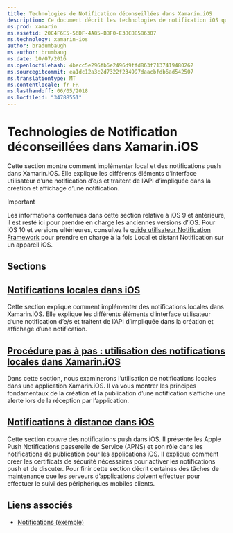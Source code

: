 ```yaml
---
title: Technologies de Notification déconseillées dans Xamarin.iOS
description: Ce document décrit les technologies de notification iOS qui ont été déconseillées en faveur de l’infrastructure de Notifications à l’utilisateur, introduit dans iOS 10.
ms.prod: xamarin
ms.assetid: 20C4F6E5-56DF-4A85-BBF0-E38C88586307
ms.technology: xamarin-ios
author: bradumbaugh
ms.author: brumbaug
ms.date: 10/07/2016
ms.openlocfilehash: 4becc5e296fb6e2496d9ffd863f7137419480262
ms.sourcegitcommit: ea1dc12a3c2d7322f234997daacbfdb6ad542507
ms.translationtype: MT
ms.contentlocale: fr-FR
ms.lasthandoff: 06/05/2018
ms.locfileid: "34788551"
---
```

# <a name="deprecated-notification-technologies-in-xamarinios"></a>Technologies de Notification déconseillées dans Xamarin.iOS

Cette section montre comment implémenter local et des notifications push dans Xamarin.iOS. Elle explique les différents éléments d’interface utilisateur d’une notification d’e/s et traitent de l’API d’impliquée dans la création et affichage d’une notification.

> [!IMPORTANT]
> Les informations contenues dans cette section relative à iOS 9 et antérieure, il est resté ici pour prendre en charge les anciennes versions d’iOS. Pour iOS 10 et versions ultérieures, consultez le [guide utilisateur Notification Framework](~/ios/platform/user-notifications/index.md) pour prendre en charge à la fois Local et distant Notification sur un appareil iOS.

## <a name="sections"></a>Sections

<a name="Local Notifications In iOS" />

##  <a name="local-notifications-in-ioslocal-notifications-in-iosmd"></a>[Notifications locales dans iOS](local-notifications-in-ios.md)

Cette section explique comment implémenter des notifications locales dans Xamarin.iOS. Elle explique les différents éléments d’interface utilisateur d’une notification d’e/s et traitent de l’API d’impliquée dans la création et affichage d’une notification.

<a name="Local Notifications Walkthrough" />

##  <a name="walkthrough---using-local-notifications-in-xamarinioslocal-notifications-in-ios-walkthroughmd"></a>[Procédure pas à pas : utilisation des notifications locales dans Xamarin.iOS](local-notifications-in-ios-walkthrough.md)

Dans cette section, nous examinerons l’utilisation de notifications locales dans une application Xamarin.iOS. Il va vous montrer les principes fondamentaux de la création et la publication d’une notification s’affiche une alerte lors de la réception par l’application.

<a name="Remote Notifications In iOS" />

##  <a name="remote-notifications-in-iosremote-notifications-in-iosmd"></a>[Notifications à distance dans iOS](remote-notifications-in-ios.md)

Cette section couvre des notifications push dans iOS. Il présente les Apple Push Notifications passerelle de Service (APNS) et son rôle dans les notifications de publication pour les applications iOS. Il explique comment créer les certificats de sécurité nécessaires pour activer les notifications push et de discuter. Pour finir cette section décrit certaines des tâches de maintenance que les serveurs d’applications doivent effectuer pour effectuer le suivi des périphériques mobiles clients.

## <a name="related-links"></a>Liens associés

- [Notifications (exemple)](https://developer.xamarin.com/samples/monotouch/Notifications/)
